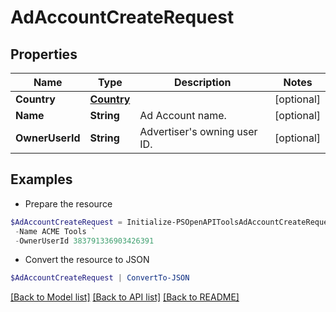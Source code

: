 # AdAccountCreateRequest
## Properties

Name | Type | Description | Notes
------------ | ------------- | ------------- | -------------
**Country** | [**Country**](Country.md) |  | [optional] 
**Name** | **String** | Ad Account name. | [optional] 
**OwnerUserId** | **String** | Advertiser&#39;s owning user ID. | [optional] 

## Examples

- Prepare the resource
```powershell
$AdAccountCreateRequest = Initialize-PSOpenAPIToolsAdAccountCreateRequest  -Country null `
 -Name ACME Tools `
 -OwnerUserId 383791336903426391
```

- Convert the resource to JSON
```powershell
$AdAccountCreateRequest | ConvertTo-JSON
```

[[Back to Model list]](../README.md#documentation-for-models) [[Back to API list]](../README.md#documentation-for-api-endpoints) [[Back to README]](../README.md)

